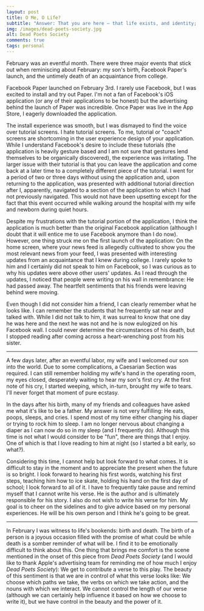 ```yaml
---
layout: post
title: O Me, O Life?
subtitle: "Answer: That you are here — that life exists, and identity; That the powerful play goes on and you may contribute a verse. That the powerful play goes on and you may contribute a verse. What will your verse be?"
img: /images/dead-poets-society.jpg
alt: Dead Poets Society
comments: true
tags: personal
---
```


February was an eventful month. There were three major events that stick out when reminiscing about February: my son's birth, Facebook Paper's launch, and the untimely death of an acquaintance from college.

Facebook Paper launched on February 3rd. I rarely use Facebook, but I was excited to install and try out Paper. I'm not a fan of Facebook's iOS application (or any of their applications to be honest) but the advertising behind the launch of Paper was incredible. Once Paper was live in the App Store, I eagerly downloaded the application.

The install experience was smooth, but I was dismayed to find the voice over tutorial screens. I hate tutorial screens. To me, tutorial or "coach" screens are shortcoming in the user experience design of your application. While I understand Facebook's desire to include these tutorials (the application is heavily gesture based and I am not sure that gestures lend themselves to be organically discovered), the experience was irritating. The larger issue with their tutorial is that you can leave the application and come back at a later time to a completely different piece of the tutorial. I went for a period of two or three days without using the application and, upon returning to the application, was presented with additional tutorial direction after I, apparently, navigated to a section of the application to which I had not previously navigated. This would not have been upsetting except for the fact that this event occurred while walking around the hospital with my wife and newborn during quiet hours.

Despite my frustrations with the tutorial portion of the application, I think the application is much better than the original Facebook application (although I doubt that it will entice me to use Facebook anymore than I do now). However, one thing struck me on the first launch of the application: On the home screen, where your news feed is allegedly cultivated to show you the most relevant news from your feed, I was presented with interesting updates from an acquaintance that I knew during college. I rarely spoke to him and I certainly did not speak to him on Facebook, so I was curious as to why his updates were above other users' updates. As I read through the updates, I noticed that people were writing on his wall in remembrance: He had passed away. The heartfelt sentiments that his friends were leaving behind were moving.

Even though I did not consider him a friend, I can clearly remember what he looks like. I can remember the students that he frequently sat near and talked with. While I did not talk to him, it was surreal to know that one day he was here and the next he was not and he is now eulogized on his Facebook wall. I could never determine the circumstances of his death, but I stopped reading after coming across a heart-wrenching post from his sister.

***

A few days later, after an eventful labor, my wife and I welcomed our son into the world. Due to some complications, a Caesarian Section was required. I can still remember holding my wife's hand in the operating room, my eyes closed, desperately waiting to hear my son's first cry. At the first note of his cry, I started weeping, which, in-turn, brought my wife to tears. I'll never forget that moment of pure ecstasy.

In the days after his birth, many of my friends and colleagues have asked me what it's like to be a father. My answer is not very fulfilling: He eats, poops, sleeps, and cries. I spend most of my time either changing his diaper or trying to rock him to sleep. I am no longer nervous about changing a diaper as I can now do so in my sleep (and I frequently do). Although this time is not what I would consider to be "fun", there are things that I enjoy. One of which is that I love reading to him at night (so I started a bit early, so what?).

Considering this time, I cannot help but look forward to what comes. It is difficult to stay in the moment and to appreciate the present when the future is so bright. I look forward to hearing his first words, watching his first steps, teaching him how to ice skate, holding his hand on the first day of school; I look forward to all of it. I have to frequently take pause and remind myself that I cannot write his verse. He is the author and is ultimately responsible for his story. I also do not wish to write his verse for him. My goal is to cheer on the sidelines and to give advice based on my personal experiences. He will be his own person and I think he's going to be great.

***

In February I was witness to life's bookends: birth and death. The birth of a person is a joyous occasion filled with the promise of what could be while death is a somber reminder of what will be. I find it to be emotionally difficult to think about this. One thing that brings me comfort is the scene mentioned in the onset of this piece from *Dead Poets Society* (and I would like to thank Apple's advertising team for reminding me of how much I enjoy *Dead Poets Society*): We get to contribute a verse to this play. The beauty of this sentiment is that we are in control of what this verse looks like: We choose which paths we take, the verbs on which we take action, and the nouns with which we interact. We cannot control the length of our verse (although we can certainly help influence it based on how we choose to write it), but we have control in the beauty and the power of it.
